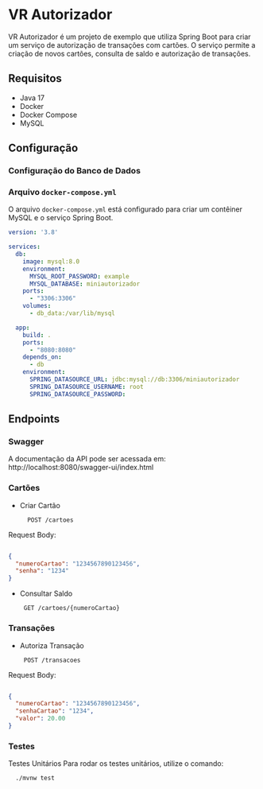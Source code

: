 # VR Autorizador

VR Autorizador é um projeto de exemplo que utiliza Spring Boot para criar um serviço de autorização de transações com cartões. O serviço permite a criação de novos cartões, consulta de saldo e autorização de transações.

## Requisitos

- Java 17
- Docker
- Docker Compose
- MySQL

## Configuração

### Configuração do Banco de Dados

### Arquivo `docker-compose.yml`

O arquivo `docker-compose.yml` está configurado para criar um contêiner MySQL e o serviço Spring Boot.

```yaml
version: '3.8'

services:
  db:
    image: mysql:8.0
    environment:
      MYSQL_ROOT_PASSWORD: example
      MYSQL_DATABASE: miniautorizador
    ports:
      - "3306:3306"
    volumes:
      - db_data:/var/lib/mysql

  app:
    build: .
    ports:
      - "8080:8080"
    depends_on:
      - db
    environment:
      SPRING_DATASOURCE_URL: jdbc:mysql://db:3306/miniautorizador
      SPRING_DATASOURCE_USERNAME: root
      SPRING_DATASOURCE_PASSWORD: 


```
## Endpoints
### Swagger
A documentação da API pode ser acessada em: http://localhost:8080/swagger-ui/index.html

### Cartões
- Criar Cartão

        POST /cartoes

Request Body:

```json

{
  "numeroCartao": "1234567890123456",
  "senha": "1234"
} 
```
 - Consultar Saldo

        GET /cartoes/{numeroCartao}

### Transações
- Autoriza Transação
  
       POST /transacoes

Request Body:

```json

{
  "numeroCartao": "1234567890123456",
  "senhaCartao": "1234",
  "valor": 20.00
} 
```

### Testes
Testes Unitários
Para rodar os testes unitários, utilize o comando:

````sh
  ./mvnw test
````
